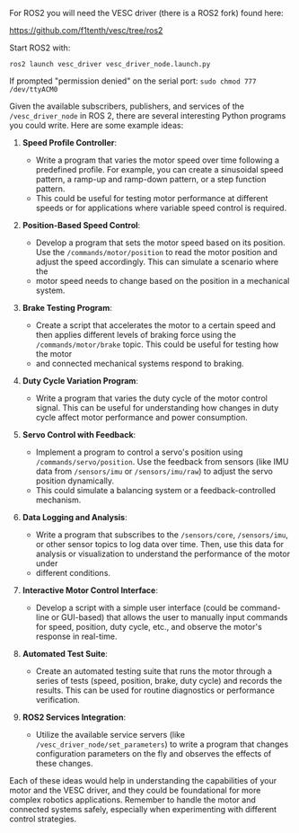 For ROS2 you will need the VESC driver (there is a ROS2 fork) found here:

https://github.com/f1tenth/vesc/tree/ros2

Start ROS2 with:

`ros2 launch vesc_driver vesc_driver_node.launch.py`

If prompted "permission denied" on the serial port: `sudo chmod 777 /dev/ttyACM0`


Given the available subscribers, publishers, and services of the `/vesc_driver_node` in ROS 2, there are several interesting Python programs you could write. Here are some example ideas:

1. **Speed Profile Controller**:
   - Write a program that varies the motor speed over time following a predefined profile. For example, you can create a sinusoidal speed pattern, a ramp-up and ramp-down pattern, or a step function pattern.
   - This could be useful for testing motor performance at different speeds or for applications where variable speed control is required.

2. **Position-Based Speed Control**:
   - Develop a program that sets the motor speed based on its position. Use the `/commands/motor/position` to read the motor position and adjust the speed accordingly. This can simulate a scenario where the
   - motor speed needs to change based on the position in a mechanical system.

3. **Brake Testing Program**:
   - Create a script that accelerates the motor to a certain speed and then applies different levels of braking force using the `/commands/motor/brake` topic. This could be useful for testing how the motor
   - and connected mechanical systems respond to braking.

4. **Duty Cycle Variation Program**:
   - Write a program that varies the duty cycle of the motor control signal. This can be useful for understanding how changes in duty cycle affect motor performance and power consumption.

5. **Servo Control with Feedback**:
   - Implement a program to control a servo's position using `/commands/servo/position`. Use the feedback from sensors (like IMU data from `/sensors/imu` or `/sensors/imu/raw`) to adjust the servo position dynamically.
   - This could simulate a balancing system or a feedback-controlled mechanism.

6. **Data Logging and Analysis**:
   - Write a program that subscribes to the `/sensors/core`, `/sensors/imu`, or other sensor topics to log data over time. Then, use this data for analysis or visualization to understand the performance of the motor under
   - different conditions.

7. **Interactive Motor Control Interface**:
   - Develop a script with a simple user interface (could be command-line or GUI-based) that allows the user to manually input commands for speed, position, duty cycle, etc., and observe the motor's response in real-time.

8. **Automated Test Suite**:
   - Create an automated testing suite that runs the motor through a series of tests (speed, position, brake, duty cycle) and records the results. This can be used for routine diagnostics or performance verification.

9. **ROS2 Services Integration**:
   - Utilize the available service servers (like `/vesc_driver_node/set_parameters`) to write a program that changes configuration parameters on the fly and observes the effects of these changes.

Each of these ideas would help in understanding the capabilities of your motor and the VESC driver, and they could be foundational for more complex robotics applications. Remember to handle the motor and connected systems 
safely, especially when experimenting with different control strategies.
